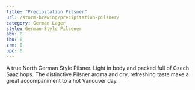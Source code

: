```yaml
---
title: "Precipitation Pilsner"
url: /storm-brewing/precipitation-pilsner/
category: German Lager
style: German-Style Pilsener
abv: 0
ibu: 0
srm: 0
upc: 0
---
```

A true North German Style Pilsner. Light in body and packed full of Czech Saaz hops. The distinctive Pilsner aroma and dry, refreshing taste make a great accompaniment to a hot Vanouver day.
